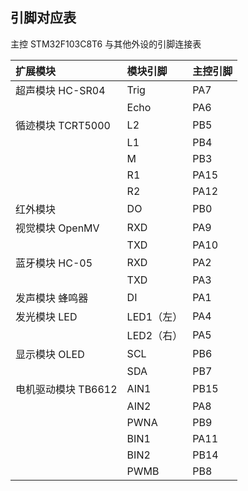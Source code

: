 ## 引脚对应表

主控 STM32F103C8T6 与其他外设的引脚连接表

| 扩展模块            | 模块引脚   | 主控引脚 |
| :------------------ | :--------- | :------- |
| 超声模块 HC-SR04    | Trig       | PA7      |
|                     | Echo       | PA6      |
| 循迹模块 TCRT5000   | L2         | PB5      |
|                     | L1         | PB4      |
|                     | M          | PB3      |
|                     | R1         | PA15     |
|                     | R2         | PA12     |
| 红外模块            | DO         | PB0      |
| 视觉模块 OpenMV     | RXD        | PA9      |
|                     | TXD        | PA10     |
| 蓝牙模块 HC-05      | RXD        | PA2      |
|                     | TXD        | PA3      |
| 发声模块 蜂鸣器     | DI         | PA1      |
| 发光模块 LED        | LED1（左） | PA4      |
|                     | LED2（右） | PA5      |
| 显示模块 OLED       | SCL        | PB6      |
|                     | SDA        | PB7      |
| 电机驱动模块 TB6612 | AIN1       | PB15     |
|                     | AIN2       | PA8      |
|                     | PWNA       | PB9      |
|                     | BIN1       | PA11     |
|                     | BIN2       | PB14     |
|                     | PWMB       | PB8      |
